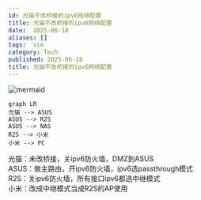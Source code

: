 ```yaml
---
id: 光猫不改桥接的ipv6网络配置
title: 光猫不改桥接的ipv6网络配置
date:  2025-06-18
aliases: []
tags:  vim
category: Tech
published: 2025-06-18
title: 光猫不改桥接的ipv6网络配置
---
```


![mermaid](http://img.joeyzheng.tech/ob-1750239898551.png)

```mermaid
graph LR
光猫 --> ASUS
ASUS --> R2S
ASUS --> NAS
R2S --> 小米
小米 --> PC
```

光猫：未改桥接，关ipv6防火墙，DMZ到ASUS  
ASUS：做主路由，开ipv6防火墙，ipv6选passthrough模式  
R2S：关ipv6防火墙，所有接口ipv6都选中继模式  
小米：改成中继模式当成R2S的AP使用  

